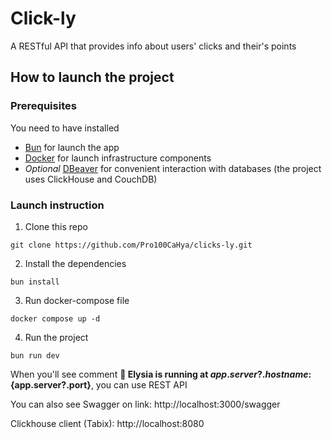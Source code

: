 # Click-ly

A RESTful API that provides info about users' clicks and their's points

## How to launch the project

### Prerequisites

You need to have installed

- [Bun](https://bun.sh) for launch the app
- [Docker](https://www.docker.com) for launch infrastructure components
- *Optional* [DBeaver](https://dbeaver.io) for convenient interaction with databases (the project uses ClickHouse and CouchDB)

### Launch instruction

1. Clone this repo

```shell
git clone https://github.com/Pro100CaHya/clicks-ly.git
```

2. Install the dependencies

```shell
bun install
```

3. Run docker-compose file

```
docker compose up -d
```

4. Run the project

```shell
bun run dev
```

When you'll see comment **🦊 Elysia is running at ${app.server?.hostname}:${app.server?.port}**, you can use REST API

You can also see Swagger on link: http://localhost:3000/swagger

Clickhouse client (Tabix): http://localhost:8080